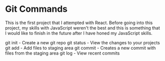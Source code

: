 # Git Commands

This is the first project that I attempted with React. Before going into this project, my skills with JavaScript weren't the best and this is something that I would like to finish in the future after I have honed my JavaScript skills.

git init - Create a new git repo
git status - View the changes to your projects
git add - Add files to staging area
git commit - Creates a new commit with files from the staging area
git log - View recent commits
